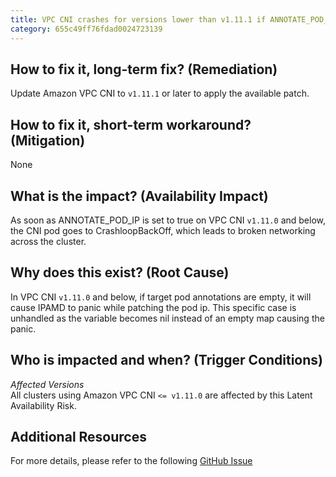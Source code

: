 ```yaml
---
title: VPC CNI crashes for versions lower than v1.11.1 if ANNOTATE_POD_IP is set to true
category: 655c49ff76fdad0024723139
---
```


## How to fix it, long-term fix? (Remediation)

Update Amazon VPC CNI to `v1.11.1` or later to apply the available patch.

## How to fix it, short-term workaround? (Mitigation)

None

## What is the impact? (Availability Impact)

As soon as ANNOTATE_POD_IP is set to true on VPC CNI `v1.11.0` and below, the CNI pod goes to CrashloopBackOff, which leads to broken networking across the cluster.

## Why does this exist? (Root Cause)

In VPC CNI `v1.11.0` and below, if target pod annotations are empty, it will cause IPAMD to panic while patching the pod ip. This specific case is unhandled as the variable becomes nil instead of an empty map causing the panic.

## Who is impacted and when? (Trigger Conditions)

_Affected Versions_  
All clusters using Amazon VPC CNI `<= v1.11.0` are affected by this Latent Availability Risk.

## Additional Resources

For more details, please refer to the following [GitHub Issue](https://github.com/aws/amazon-vpc-cni-k8s/issues/1973)